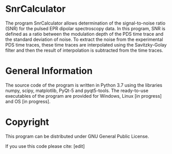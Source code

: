 SnrCalculator
=========
The program SnrCalculator allows determination of the signal-to-noise ratio (SNR) for the pulsed EPR dipolar spectroscopy data. In this program, SNR is defined as a ratio between the modulation depth of the PDS time trace and the standard deviation of noise. To extract the noise from the experimental PDS time traces, these time traces are interpolated using the Savitzky-Golay filter and then the result of interpolation is subtracted from the time traces.

General Information
=========
The source code of the program is written in Python 3.7 using the libraries numpy, scipy, matplotlib, PyQt-5 and pyqt5-tools. 
The ready-to-use executables of the program are provided for Windows, Linux [in progress] and OS [in progress].

Copyright
=========
This program can be distributed under GNU General Public License.

If you use this code please cite: [edit]
